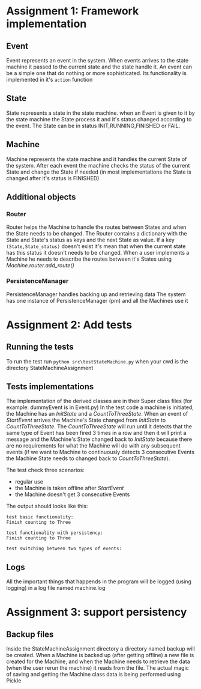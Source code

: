 # Assignment 1: Framework implementation
## Event
Event represents an event in the system.
When events arrives to the state machine it passed to the current state and the state handle it.
An event can be a simple one that do nothing or more sophisticated. Its functionality is implemented in it's `action` function

## State
State represents a state in the state machine. when an Event is given to it by the state machine the State process it and it's status changed according to the event. The State can be in status INIT,RUNNING,FINISHED or FAIL.

## Machine
Machine represents the state machine and it handles the current State of the system. After each event the machine checks the status of the current State and change the State if needed (in most implementations the State is changed after it's status is FINISHED)

## Additional objects
### Router
Router helps the Machine to handle the routes between States and when the State needs to be changed.
The Router contains a dictionary with the State and State's status as keys and the next State as value.
If a key `(State,State_status)` doesn't exist it's mean that when the current state has this status it doesn't needs to be changed.
When a user implements a Machine he needs to describe the routes between it's States using _Machine.router.add_route()_

### PersistenceManager
PersistenceManager handles backing up and retrieving data
The system has one instance of PersistenceManager (pm) and all the Machines use it

# Assignment 2: Add tests
## Running the tests
To run the test run `python src\testStateMachine.py` when your cwd is the directory StateMachineAssignment

## Tests implementations
The implementation of the derived classes are in their Super class files (for example: dummyEvent is in Event.py)
In the test code a machine is initiated, the Machine has an *InitState* and a *CountToThreeState*. When an event of *StartEvent* arrives the Machine's State changed from 
*InitState* to *CountToThreeState*.
The *CountToThreeState* will run until it detects that the same type of Event has been fired 3 times in a row and then it will print a message and the Machine's State changed back to *InitState* because there are
no requirements for what the Machine will do with any subsequent events (if we want to Machine to continuously detects 3 consecutive Events the Machine State needs to changed back to *CountToThreeState*).

The test check three scenarios:
* regular use
* the Machine is taken offline after *StartEvent*
* the Machine doesn't get 3 consecutive Events

The output should looks like this:
```
test basic functionality:
Finish counting to Three

test functionality with persistency:
Finish counting to Three

test switching between two types of events:

```
## Logs
All the important things that happends in the program will be logged (using logging) in a log file named machine.log

# Assignment 3: support persistency
## Backup files
Inside the StateMachineAssignment directory a directory named backup will be created. When a Machine is backed up (after getting offline) a new file is created for the Machine, and when the Machine needs to retrieve the data (when the user rerun the machine) it reads from the file. The actual magic of saving and getting the Machine class data is being performed using Pickle 
